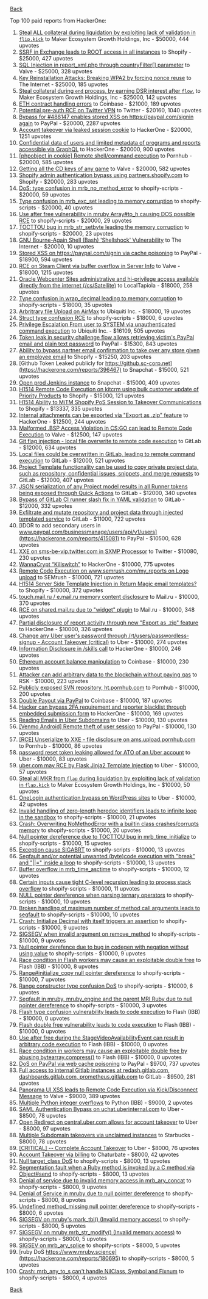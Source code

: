 [Back](../README.md)

Top 100 paid reports from HackerOne:

1. [Steal ALL collateral during liquidation by exploiting lack of validation in `flip.kick`](https://hackerone.com/reports/684092) to Maker Ecosystem Growth Holdings, Inc - $50000, 444 upvotes
2. [SSRF in Exchange leads to ROOT access in all instances](https://hackerone.com/reports/341876) to Shopify - $25000, 427 upvotes
3. [SQL Injection in report_xml.php through countryFilter[] parameter](https://hackerone.com/reports/383127) to Valve - $25000, 328 upvotes
4. [Key Reinstallation Attacks: Breaking WPA2 by forcing nonce reuse](https://hackerone.com/reports/286740) to The Internet - $25000, 185 upvotes
5. [Steal collateral during `end` process, by earning DSR interest after `flow`.](https://hackerone.com/reports/672664) to Maker Ecosystem Growth Holdings, Inc - $25000, 142 upvotes
6. [ETH contract handling errors](https://hackerone.com/reports/328526) to Coinbase - $21000, 189 upvotes
7. [Potential pre-auth RCE on Twitter VPN](https://hackerone.com/reports/591295) to Twitter - $20160, 1040 upvotes
8. [Bypass for #488147 enables stored XSS on https://paypal.com/signin again](https://hackerone.com/reports/510152) to PayPal - $20000, 2287 upvotes
9. [Account takeover via leaked session cookie](https://hackerone.com/reports/745324) to HackerOne - $20000, 1251 upvotes
10. [Confidential data of users and limited metadata of programs and reports accessible via GraphQL](https://hackerone.com/reports/489146) to HackerOne - $20000, 900 upvotes
11. [[phpobject in cookie] Remote shell/command execution](https://hackerone.com/reports/141956) to Pornhub - $20000, 585 upvotes
12. [Getting all the CD keys of any game](https://hackerone.com/reports/391217) to Valve - $20000, 582 upvotes
13. [Shopify admin authentication bypass using partners.shopify.com](https://hackerone.com/reports/270981) to Shopify - $20000, 283 upvotes
14. [DoS: type confusion in mrb_no_method_error](https://hackerone.com/reports/181871) to shopify-scripts - $20000, 59 upvotes
15. [Type confusion in mrb_exc_set leading to memory corruption](https://hackerone.com/reports/185041) to shopify-scripts - $20000, 40 upvotes
16. [Use after free vulnerability in mruby Array#to_h causing DOS possible RCE](https://hackerone.com/reports/181321) to shopify-scripts - $20000, 29 upvotes
17. [TOCTTOU bug in mrb_str_setbyte leading the memory corruption](https://hackerone.com/reports/181893) to shopify-scripts - $20000, 23 upvotes
18. [GNU Bourne-Again Shell (Bash) 'Shellshock' Vulnerability](https://hackerone.com/reports/29839) to The Internet - $20000, 10 upvotes
19. [Stored XSS on https://paypal.com/signin via cache poisoning](https://hackerone.com/reports/488147) to PayPal - $18900, 594 upvotes
20. [RCE on Steam Client via buffer overflow in Server Info](https://hackerone.com/reports/470520) to Valve - $18000, 1215 upvotes
21. [Oracle Webcenter Sites administrative and hi-privilege access available directly from the internet (/cs/Satellite)](https://hackerone.com/reports/170532) to LocalTapiola - $18000, 258 upvotes
22. [Type confusion in wrap_decimal leading to memory corruption](https://hackerone.com/reports/185051) to shopify-scripts - $18000, 35 upvotes
23. [Arbritrary file Upload on AirMax](https://hackerone.com/reports/73480) to Ubiquiti Inc. - $18000, 19 upvotes
24. [Struct type confusion RCE](https://hackerone.com/reports/181879) to shopify-scripts - $18000, 6 upvotes
25. [Privilege Escalation From user to SYSTEM via unauthenticated command execution](https://hackerone.com/reports/544928) to Ubiquiti Inc. - $16109, 505 upvotes
26. [Token leak in security challenge flow allows retrieving victim's PayPal email and plain text password](https://hackerone.com/reports/739737) to PayPal - $15300, 843 upvotes
27. [Ability to bypass partner email confirmation to take over any store given an employee email](https://hackerone.com/reports/300305) to Shopify - $15250, 203 upvotes
28. [Github Token Leaked publicly for https://github.sc-corp.net](https://hackerone.com/reports/396467) to Snapchat - $15000, 521 upvotes
29. [Open prod Jenkins instance](https://hackerone.com/reports/231460) to Snapchat - $15000, 409 upvotes
30. [H1514 Remote Code Execution on kitcrm using bulk customer update of Priority Products](https://hackerone.com/reports/422944) to Shopify - $15000, 121 upvotes
31. [H1514 Ability to MiTM Shopify PoS Session to Takeover Communications](https://hackerone.com/reports/423467) to Shopify - $13337, 335 upvotes
32. [Internal attachments can be exported via "Export as .zip" feature](https://hackerone.com/reports/186230) to HackerOne - $12500, 244 upvotes
33. [Malformed .BSP Access Violation in CS:GO can lead to Remote Code Execution](https://hackerone.com/reports/351014) to Valve - $12500, 147 upvotes
34. [Git flag injection - local file overwrite to remote code execution](https://hackerone.com/reports/658013) to GitLab - $12000, 634 upvotes
35. [Local files could be overwritten in GitLab, leading to remote command execution](https://hackerone.com/reports/587854) to GitLab - $12000, 521 upvotes
36. [Project Template functionality can be used to copy private project data, such as repository, confidential issues, snippets, and merge requests](https://hackerone.com/reports/689314) to GitLab - $12000, 407 upvotes
37. [JSON serialization of any Project model results in all Runner tokens being exposed through Quick Actions](https://hackerone.com/reports/509924) to GitLab - $12000, 340 upvotes
38. [Bypass of GitLab CI runner slash fix in YAML validation](https://hackerone.com/reports/409395) to GitLab - $12000, 332 upvotes
39. [Exfiltrate and mutate repository and project data through injected templated service](https://hackerone.com/reports/446585) to GitLab - $11000, 722 upvotes
40. [IDOR to add secondary users in www.paypal.com/businessmanage/users/api/v1/users](https://hackerone.com/reports/415081) to PayPal - $10500, 628 upvotes
41. [XXE on sms-be-vip.twitter.com in SXMP Processor](https://hackerone.com/reports/248668) to Twitter - $10080, 230 upvotes
42. [WannaCrypt “Killswitch”](https://hackerone.com/reports/228648) to HackerOne - $10000, 775 upvotes
43. [Remote Code Execution on www.semrush.com/my_reports on Logo upload](https://hackerone.com/reports/403417) to SEMrush - $10000, 721 upvotes
44. [H1514 Server Side Template Injection in Return Magic email templates?](https://hackerone.com/reports/423541) to Shopify - $10000, 372 upvotes
45. [touch.mail.ru / e.mail.ru memory content disclosure](https://hackerone.com/reports/513236) to Mail.ru - $10000, 370 upvotes
46. [RCE on shared.mail.ru due to "widget" plugin](https://hackerone.com/reports/518637) to Mail.ru - $10000, 348 upvotes
47. [Partial disclosure of report activity through new "Export as .zip" feature](https://hackerone.com/reports/182358) to HackerOne - $10000, 326 upvotes
48. [Change any Uber user's password through /rt/users/passwordless-signup - Account Takeover (critical)](https://hackerone.com/reports/143717) to Uber - $10000, 274 upvotes
49. [Information Disclosure in /skills call](https://hackerone.com/reports/188719) to HackerOne - $10000, 246 upvotes
50. [Ethereum account balance manipulation](https://hackerone.com/reports/300748) to Coinbase - $10000, 230 upvotes
51. [Attacker can add arbitrary data to the blockchain without paying gas](https://hackerone.com/reports/396954) to RSK - $10000, 223 upvotes
52. [Publicly exposed SVN repository, ht.pornhub.com](https://hackerone.com/reports/72243) to Pornhub - $10000, 200 upvotes
53. [Double Payout via PayPal](https://hackerone.com/reports/307239) to Coinbase - $10000, 187 upvotes
54. [Hacker can bypass 2FA requirement and reporter blacklist through embedded submission form](https://hackerone.com/reports/418767) to HackerOne - $10000, 169 upvotes
55. [Reading Emails in Uber Subdomains](https://hackerone.com/reports/156536) to Uber - $10000, 130 upvotes
56. [[Venmo Android] Remote theft of user session](https://hackerone.com/reports/401940) to PayPal - $10000, 130 upvotes
57. [[RCE] Unserialize to XXE - file disclosure on ams.upload.pornhub.com](https://hackerone.com/reports/142562) to Pornhub - $10000, 86 upvotes
58. [password reset token leaking allowed for ATO of an Uber account](https://hackerone.com/reports/173551) to Uber - $10000, 83 upvotes
59. [uber.com may RCE by Flask Jinja2 Template Injection](https://hackerone.com/reports/125980) to Uber - $10000, 57 upvotes
60. [Steal all MKR from `flap` during liquidation by exploiting lack of validation in `flap.kick`](https://hackerone.com/reports/684152) to Maker Ecosystem Growth Holdings, Inc - $10000, 50 upvotes
61. [OneLogin authentication bypass on WordPress sites](https://hackerone.com/reports/136169) to Uber - $10000, 42 upvotes
62. [Invalid handling of zero-length heredoc identifiers leads to infinite loop in the sandbox](https://hackerone.com/reports/187305) to shopify-scripts - $10000, 21 upvotes
63. [Crash: Overwriting NoMethodError with a builtin class crashes/corrupts memory](https://hackerone.com/reports/186723) to shopify-scripts - $10000, 20 upvotes
64. [Null pointer dereference due to TOCTTOU bug in mrb_time_initialize](https://hackerone.com/reports/182274) to shopify-scripts - $10000, 15 upvotes
65. [Exception cause SIGABRT](https://hackerone.com/reports/180977) to shopify-scripts - $10000, 13 upvotes
66. [Segfault and/or potential unwanted (byte)code execution with "break" and "||=" inside a loop](https://hackerone.com/reports/183356) to shopify-scripts - $10000, 13 upvotes
67. [Buffer overflow in mrb_time_asctime](https://hackerone.com/reports/188326) to shopify-scripts - $10000, 12 upvotes
68. [Certain inputs cause tight C-level recursion leading to process stack overflow](https://hackerone.com/reports/189633) to shopify-scripts - $10000, 11 upvotes
69. [NULL pointer dereference when parsing ternary operators](https://hackerone.com/reports/181677) to shopify-scripts - $10000, 10 upvotes
70. [Broken handling of maximum number of method call arguments leads to segfault](https://hackerone.com/reports/182484) to shopify-scripts - $10000, 10 upvotes
71. [Crash: Initialize Decimal with itself triggers an assertion](https://hackerone.com/reports/185775) to shopify-scripts - $10000, 9 upvotes
72. [SIGSEGV when invalid argument on remove_method](https://hackerone.com/reports/181874) to shopify-scripts - $10000, 9 upvotes
73. [Null pointer derefence due to bug in codegen with negation without using value](https://hackerone.com/reports/187536) to shopify-scripts - $10000, 9 upvotes
74. [Race condition in Flash workers may cause an exploitabl​e double free](https://hackerone.com/reports/37240) to Flash (IBB) - $10000, 8 upvotes
75. [Range#initialize_copy null pointer dereference](https://hackerone.com/reports/181685) to shopify-scripts - $10000, 7 upvotes
76. [Range constructor type confusion DoS](https://hackerone.com/reports/181910) to shopify-scripts - $10000, 6 upvotes
77. [Segfault in mruby, mruby_engine and the parent MRI Ruby due to null pointer dereference](https://hackerone.com/reports/181828) to shopify-scripts - $10000, 3 upvotes
78. [Flash type confusion vulnerability leads to code execution](https://hackerone.com/reports/2106) to Flash (IBB) - $10000, 0 upvotes
79. [Flash double free vulnerability leads to code execution](https://hackerone.com/reports/2170) to Flash (IBB) - $10000, 0 upvotes
80. [Use after free during the StageVideoAvailabilityEvent can result in arbitrary code execution](https://hackerone.com/reports/47232) to Flash (IBB) - $10000, 0 upvotes
81. [Race condition in workers may cause an exploitable double free by abusing bytearray.compress()](https://hackerone.com/reports/47227) to Flash (IBB) - $10000, 0 upvotes
82. [DoS on PayPal via web cache poisoning](https://hackerone.com/reports/622122) to PayPal - $9700, 737 upvotes
83. [Full access to internal Gitlab instances at redash.gitlab.com, dashboards.gitlab.com, prometheus.gitlab.com](https://hackerone.com/reports/498964) to GitLab - $9500, 281 upvotes
84. [Panorama UI XSS leads to Remote Code Execution via Kick/Disconnect Message](https://hackerone.com/reports/631956) to Valve - $9000, 389 upvotes
85. [Multiple Python integer overflows](https://hackerone.com/reports/55017) to Python (IBB) - $9000, 2 upvotes
86. [SAML Authentication Bypass on uchat.uberinternal.com](https://hackerone.com/reports/223014) to Uber - $8500, 78 upvotes
87. [Open Redirect on central.uber.com allows for account takeover](https://hackerone.com/reports/206591) to Uber - $8000, 97 upvotes
88. [Multiple Subdomain takeovers via unclaimed instances](https://hackerone.com/reports/276269) to Starbucks - $8000, 78 upvotes
89. [[CRITICAL] -- Complete Account Takeover](https://hackerone.com/reports/136885) to Uber - $8000, 76 upvotes
90. [Account Takeover via billing](https://hackerone.com/reports/394329) to Chaturbate - $8000, 42 upvotes
91. [Null target_class DoS](https://hackerone.com/reports/183405) to shopify-scripts - $8000, 13 upvotes
92. [Segmentation fault when a Ruby method is invoked by a C method via Object#send](https://hackerone.com/reports/183425) to shopify-scripts - $8000, 13 upvotes
93. [Denial of service due to invalid memory access in mrb_ary_concat](https://hackerone.com/reports/184712) to shopify-scripts - $8000, 9 upvotes
94. [Denial of Service in mruby due to null pointer dereference](https://hackerone.com/reports/181232) to shopify-scripts - $8000, 8 upvotes
95. [Undefined method_missing null pointer dereference](https://hackerone.com/reports/181695) to shopify-scripts - $8000, 6 upvotes
96. [SIGSEGV on mruby's mark_tbl() (Invalid memory access)](https://hackerone.com/reports/183239) to shopify-scripts - $8000, 5 upvotes
97. [SIGSEGV on mruby mrb_str_modify() (Invalid memory access)](https://hackerone.com/reports/183231) to shopify-scripts - $8000, 5 upvotes
98. [SIGSEV on mrb_ary_splice](https://hackerone.com/reports/182027) to shopify-scripts - $8000, 5 upvotes
99. [ruby DoS https://www.mruby.science](https://hackerone.com/reports/180695) to shopify-scripts - $8000, 5 upvotes
100. [Crash: mrb_any_to_s can't handle NilClass, Symbol and Fixnum](https://hackerone.com/reports/185794) to shopify-scripts - $8000, 4 upvotes


[Back](../README.md)